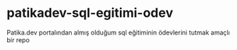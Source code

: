 # patikadev-sql-egitimi-odev
Patika.dev portalından almış olduğum sql eğitiminin ödevlerini tutmak amaçlı bir repo
